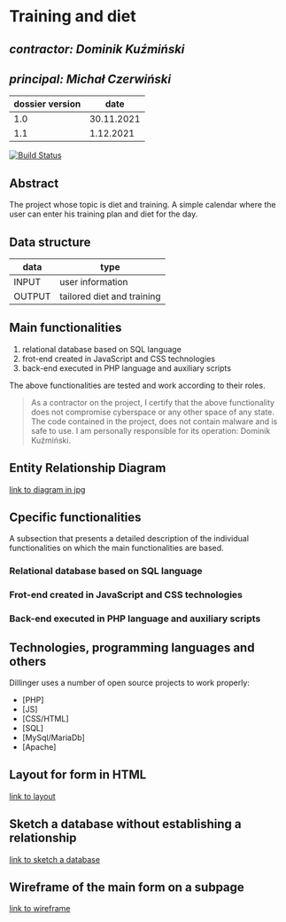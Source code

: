 # Training and diet

## _contractor: Dominik Kuźmiński_
## _principal: Michał Czerwiński_

| dossier version | date |
| ------ | ------ |
| 1.0 | 30.11.2021 |
| 1.1 | 1.12.2021 |

[![Build Status](https://travis-ci.org/joemccann/dillinger.svg?branch=master)](https://travis-ci.org/joemccann/dillinger)

## Abstract 

The project whose topic is diet and training. A simple calendar where the user can enter his training plan and diet for the day.

## Data structure

| data | type |
| ------ | ------ |
| INPUT | user information |
| OUTPUT | tailored diet and training |

## Main functionalities

1. relational database based on SQL language
1. frot-end created in JavaScript and CSS technologies
1. back-end executed in PHP language and auxiliary scripts

The above functionalities are tested and work according to their roles.

> As a contractor on the project, I certify that the above functionality 
> does not compromise cyberspace or any other space of any state. 
> The code contained in the project, does not contain malware and is safe to use. 
> I am personally responsible for its operation: Dominik Kuźmiński.

## Entity Relationship Diagram

[link to diagram in jpg][erd]

## Cpecific functionalities

A subsection that presents a detailed description of the individual functionalities on which the main functionalities are based.

### Relational database based on SQL language

### Frot-end created in JavaScript and CSS technologies

### Back-end executed in PHP language and auxiliary scripts

## Technologies, programming languages and others

Dillinger uses a number of open source projects to work properly:

- [PHP]
- [JS]
- [CSS/HTML]
- [SQL]
- [MySql/MariaDb]
- [Apache]

## Layout for form in HTML

[link to layout][form]

## Sketch a database without establishing a relationship

[link to sketch a database][db]

## Wireframe of the main form on a subpage

[link to wireframe][wireframe]

[erd]: <https://github.com/Michal3456/example_project/blob/main/sprites/Untitled%20Diagram.jpg>
[form]: <https://github.com/Michal3456/4cti/blob/main/9/sprites/layout.png>
[db]: <https://github.com/Michal3456/4cti/blob/main/9/sprites/diagram.jpg>
[wireframe]: <https://github.com/Michal3456/4cti/blob/main/9/sprites/wireframe.png>
